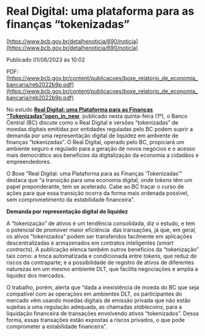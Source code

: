# Real Digital: uma plataforma para as finanças “tokenizadas”

[https://www.bcb.gov.br/detalhenoticia/690/noticia](https://www.bcb.gov.br/detalhenoticia/690/noticia)

Publicado 01/06/2023 às 10:02

PDF: [https://www.bcb.gov.br/content/publicacoes/boxe_relatorio_de_economia_bancaria/reb2022b9p.pdf](https://www.bcb.gov.br/content/publicacoes/boxe_relatorio_de_economia_bancaria/reb2022b9p.pdf)

No estudo [**Real Digital: uma Plataforma para as Finanças “Tokenizadas”open_in_new**](https://www.bcb.gov.br/content/publicacoes/boxe_relatorio_de_economia_bancaria/reb2022b9p.pdf), publicado nesta quinta-feira (1º), o Banco Central (BC) discute como o Real Digital e versões “tokenizadas” de moedas digitais emitidas por entidades reguladas pelo BC podem suprir a demanda por uma representação digital de liquidez em ambiente de finanças “tokenizadas”. O Real Digital, operado pelo BC, propiciará um ambiente seguro e regulado para a geração de novos negócios e o acesso mais democrático aos benefícios da digitalização da economia a cidadãos e empreendedores.

O Boxe “Real Digital: uma Plataforma para as Finanças ‘Tokenizadas’” destaca que “a transição para uma economia digital, onde *tokens* têm um papel preponderante, tem se acelerado. Cabe ao BC traçar o curso de ações para que essa transição ocorra da forma mais ordenada possível, sem comprometimento da estabilidade financeira”.

**Demanda por representação digital de liquidez**

A “tokenização” de ativos é um tendência consolidada, diz o estudo, e tem o potencial de promover maior eficiência  das transações, já que, em geral, os ativos “tokenizados” podem ser transferidos facilmente em aplicações descentralizadas e armazenados em contratos inteligentes (*smart contracts*). A publicação elenca também outros benefícios da “tokenização” tais como: a troca automatizada e condicionada entre *tokens*, que reduz de riscos da contraparte; e a possibilidade de registro de ativos de diferentes naturezas em um mesmo ambiente DLT, que facilita negociações e amplia a liquidez dos mercados.

O trabalho, porém, alerta que “dada a inexistência de moeda do BC que seja compatível com as operações em ambientes DLT, os participantes do mercado vêm usando moedas digitais de emissão privada que não estão sujeitas a uma regulação adequada, as chamadas *stablecoins*, para a liquidação financeira de transações envolvendo ativos “tokenizados”. Dessa forma, essas transações estão expostas a riscos privados, o que pode comprometer a estabilidade financeira”.